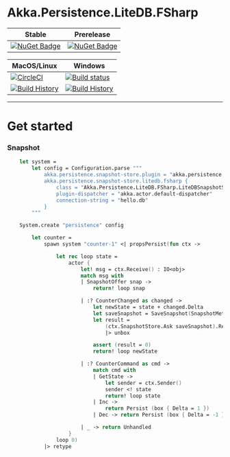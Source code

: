 # Akka.Persistence.LiteDB.FSharp

Stable | Prerelease
--- | ---
[![NuGet Badge](https://buildstats.info/nuget/Akka.Persistence.LiteDB.FSharp)](https://www.nuget.org/packages/Akka.Persistence.LiteDB.FSharp/) | [![NuGet Badge](https://buildstats.info/nuget/Akka.Persistence.LiteDB.FSharp?includePreReleases=true)](https://www.nuget.org/packages/Akka.Persistence.LiteDB.FSharp/)


MacOS/Linux | Windows
--- | ---
[![CircleCI](https://circleci.com/gh/myName/Akka.Persistence.LiteDB.FSharp.svg?style=svg)](https://circleci.com/gh/myName/Akka.Persistence.LiteDB.FSharp) | [![Build status](https://ci.appveyor.com/api/projects/status/0qnls95ohaytucsi?svg=true)](https://ci.appveyor.com/project/myName/Akka.Persistence.LiteDB.FSharp)
[![Build History](https://buildstats.info/circleci/chart/myName/Akka.Persistence.LiteDB.FSharp)](https://circleci.com/gh/myName/Akka.Persistence.LiteDB.FSharp) | [![Build History](https://buildstats.info/appveyor/chart/myName/Akka.Persistence.LiteDB.FSharp)](https://ci.appveyor.com/project/myName/Akka.Persistence.LiteDB.FSharp)

---

# Get started
### Snapshot 
```fsharp
    let system =
        let config = Configuration.parse """
            akka.persistence.snapshot-store.plugin = "akka.persistence.snapshot-store.litedb.fsharp"
            akka.persistence.snapshot-store.litedb.fsharp {
                class = "Akka.Persistence.LiteDB.FSharp.LiteDBSnapshotStore, Akka.Persistence.LiteDB.FSharp"
                plugin-dispatcher = "akka.actor.default-dispatcher"
                connection-string = "hello.db"
            }
        """

    System.create "persistence" config

        let counter =
            spawn system "counter-1" <| propsPersist(fun ctx ->

                let rec loop state =
                    actor {
                        let! msg = ctx.Receive() : IO<obj>
                        match msg with
                        | SnapshotOffer snap ->
                            return! loop snap

                        | :? CounterChanged as changed -> 
                            let newState = state + changed.Delta
                            let saveSnapshot = SaveSnapshot(SnapshotMetadata(ctx.Pid, ctx.LastSequenceNr()), newState)
                            let result = 
                                (ctx.SnapshotStore.Ask saveSnapshot).Result
                                |> unbox

                            assert (result = 0)
                            return! loop newState

                        | :? CounterCommand as cmd ->
                            match cmd with
                            | GetState ->
                                let sender = ctx.Sender()
                                sender <! state
                                return! loop state
                            | Inc -> 
                                return Persist (box { Delta = 1 })
                            | Dec -> return Persist (box { Delta = -1 })

                        | _ -> return Unhandled
                    }
                loop 0)
            |> retype

```